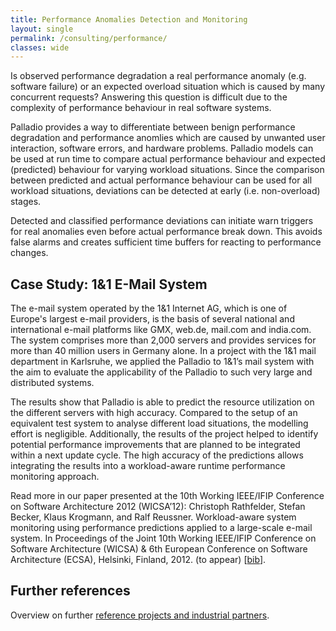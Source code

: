 ```yaml
---
title: Performance Anomalies Detection and Monitoring
layout: single
permalink: /consulting/performance/
classes: wide
---
```


Is observed performance degradation a real performance anomaly (e.g. software failure) or an expected overload situation which is caused by many concurrent requests? Answering this question is difficult due to the complexity of performance behaviour in real software systems.

Palladio provides a way to differentiate between benign performance degradation and performance anomlies which are caused by unwanted user interaction, software errors, and hardware problems. Palladio models can be used at run time to compare actual performance behaviour and expected (predicted) behaviour for varying workload situations. Since the comparison between predicted and actual performance behaviour can be used for all workload situations, deviations can be detected at early (i.e. non-overload) stages.

Detected and classified performance deviations can initiate warn triggers for real anomalies even before actual performance break down. This avoids false alarms and creates sufficient time buffers for reacting to performance changes.

## Case Study: 1&1 E-Mail System

The e-mail system operated by the 1&1 Internet AG, which is one of Europe's largest e-mail providers, is the basis of several national and international e-mail platforms like GMX, web.de, mail.com and india.com. The system comprises more than 2,000 servers and provides services for more than 40 million users in Germany alone. In a project with the 1&1 mail department in Karlsruhe, we applied the Palladio to 1&1’s mail system with the aim to evaluate the applicability of the Palladio to such very large and distributed systems.

The results show that Palladio is able to predict the resource utilization on the different servers with high accuracy. Compared to the setup of an equivalent test system to analyse different load situations, the modelling effort is negligible. Additionally, the results of the project helped to identify potential performance improvements that are planned to be integrated within a next update cycle. The high accuracy of the predictions allows integrating the results into a workload-aware runtime performance monitoring approach.

Read more in our paper presented at the 10th Working IEEE/IFIP Conference on Software Architecture 2012 (WICSA’12): Christoph Rathfelder, Stefan Becker, Klaus Krogmann, and Ralf Reussner. Workload-aware system monitoring using performance predictions applied to a large-scale e-mail system. In Proceedings of the Joint 10th Working IEEE/IFIP Conference on Software Architecture (WICSA) & 6th European Conference on Software Architecture (ECSA), Helsinki, Finland, 2012. (to appear) \[[bib](http://sdqweb.ipd.kit.edu/publications/inproceedings_rathfelder_bib.html#rathfelder2012a)\].


## Further references

Overview on further [reference projects and industrial partners](/consulting/references).

